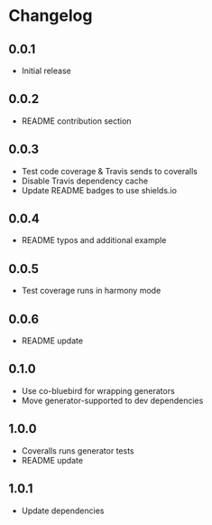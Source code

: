 # Changelog

## 0.0.1

* Initial release

## 0.0.2

* README contribution section

## 0.0.3

* Test code coverage & Travis sends to coveralls
* Disable Travis dependency cache
* Update README badges to use shields.io

## 0.0.4

* README typos and additional example

## 0.0.5

* Test coverage runs in harmony mode

## 0.0.6

* README update

## 0.1.0

* Use co-bluebird for wrapping generators
* Move generator-supported to dev dependencies

## 1.0.0

* Coveralls runs generator tests
* README update

## 1.0.1

* Update dependencies
